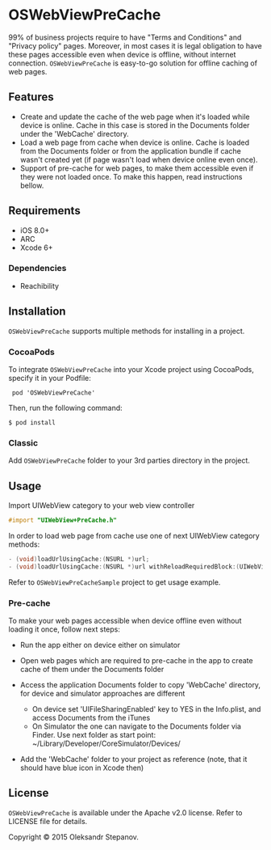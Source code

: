# OSWebViewPreCache

99% of business projects require to have "Terms and Conditions" and "Privacy policy" pages. Moreover, in most cases it is legal obligation to have these pages accessible even when device is offline, without internet connection.
`OSWebViewPreCache` is easy-to-go solution for offline caching of web pages.

## Features

* Create and update the cache of the web page when it's loaded while device is online. Cache in this case is stored in the Documents folder under the 'WebCache' directory.
* Load a web page from cache when device is online. Cache is loaded from the Documents folder or from the application bundle if cache wasn't created yet (if page wasn't load when device online even once).
* Support of pre-cache for web pages, to make them accessible even if they were not loaded once. To make this happen, read instructions bellow.

## Requirements

* iOS 8.0+
* ARC
* Xcode 6+
 
### Dependencies

* Reachibility

## Installation

`OSWebViewPreCache` supports multiple methods for installing in a project.

### CocoaPods
To integrate `OSWebViewPreCache` into your Xcode project using CocoaPods, specify it in your Podfile:

```
 pod 'OSWebViewPreCache'
``` 

Then, run the following command:

``` 
$ pod install
``` 

### Classic
Add `OSWebViewPreCache` folder to your 3rd parties directory in the project.

## Usage

Import UIWebView category to your web view controller

``` objective-c
#import "UIWebView+PreCache.h"
```

In order to load web page from cache use one of next UIWebView category methods:

``` objective-c
- (void)loadUrlUsingCache:(NSURL *)url;
- (void)loadUrlUsingCache:(NSURL *)url withReloadRequiredBlock:(UIWebViewPreCacheReloadRequiredBlock)block;
```

Refer to `OSWebViewPreCacheSample` project to get usage example.

### Pre-cache

To make your web pages accessible when device offline even without loading it once, follow next steps:

 * Run the app either on device either on simulator
 * Open web pages which are required to pre-cache in the app to create cache of them under the Documents folder
 * Access the application Documents folder to copy 'WebCache' directory, for device and simulator approaches are different
    * On device set 'UIFileSharingEnabled' key to YES in the Info.plist, and access Documents from the iTunes
    * On Simulator the one can navigate to the Documents folder via Finder. Use next folder as start point:     ~/Library/Developer/CoreSimulator/Devices/

 * Add the 'WebCache' folder to your project as reference (note, that it should have blue icon in Xcode then)

## License

`OSWebViewPreCache` is available under the Apache v2.0 license.
Refer to LICENSE file for details.

Copyright © 2015 Oleksandr Stepanov.
